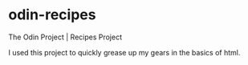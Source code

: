 # odin-recipes
The Odin Project | Recipes Project

I used this project to quickly grease up my gears in the basics of html.